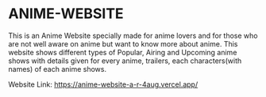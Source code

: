 # ANIME-WEBSITE
This is an Anime Website specially made for anime lovers and for those who are not well aware on anime but want to know more about anime. 
This website shows different types of Popular, Airing and Upcoming anime shows with details given for every anime, trailers, each characters(with names) of each anime shows.

Website Link: https://anime-website-a-r-4aug.vercel.app/
